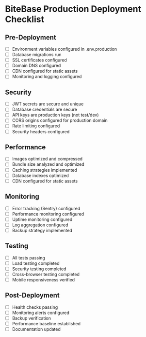 # BiteBase Production Deployment Checklist

## Pre-Deployment
- [ ] Environment variables configured in .env.production
- [ ] Database migrations run
- [ ] SSL certificates configured
- [ ] Domain DNS configured
- [ ] CDN configured for static assets
- [ ] Monitoring and logging configured

## Security
- [ ] JWT secrets are secure and unique
- [ ] Database credentials are secure
- [ ] API keys are production keys (not test/dev)
- [ ] CORS origins configured for production domain
- [ ] Rate limiting configured
- [ ] Security headers configured

## Performance
- [ ] Images optimized and compressed
- [ ] Bundle size analyzed and optimized
- [ ] Caching strategies implemented
- [ ] Database indexes optimized
- [ ] CDN configured for static assets

## Monitoring
- [ ] Error tracking (Sentry) configured
- [ ] Performance monitoring configured
- [ ] Uptime monitoring configured
- [ ] Log aggregation configured
- [ ] Backup strategy implemented

## Testing
- [ ] All tests passing
- [ ] Load testing completed
- [ ] Security testing completed
- [ ] Cross-browser testing completed
- [ ] Mobile responsiveness verified

## Post-Deployment
- [ ] Health checks passing
- [ ] Monitoring alerts configured
- [ ] Backup verification
- [ ] Performance baseline established
- [ ] Documentation updated
